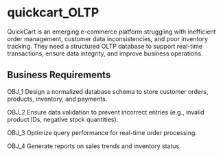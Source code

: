 # quickcart_OLTP
QuickCart is an emerging e-commerce platform struggling with inefficient order management, customer data inconsistencies, and poor inventory tracking. They need a structured OLTP database to support real-time transactions, ensure data integrity, and improve business operations.

## Business Requirements
OBJ_1	   Design a normalized database schema to store customer orders, products, inventory, and payments.

OBJ_2	   Ensure data validation to prevent incorrect entries (e.g., invalid product IDs, negative stock quantities).

OBJ_3	   Optimize query performance for real-time order processing.

OBJ_4	   Generate reports on sales trends and inventory status.
